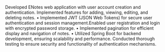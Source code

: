 Developed ENotes web application with user account creation and authentication. Implemented features for adding,
viewing, editing, and deleting notes.
• Implemented JWT (JSON Web Tokens) for secure user authentication and session management.Enabled user registration
and login with encrypted password storage.
• Implemented pagination for efficient display and navigation of notes.
• Utilized Spring Boot for backend development, ensuring scalability and performance. Conducted thorough testing to
ensure security and functionality of authentication mechanisms.
